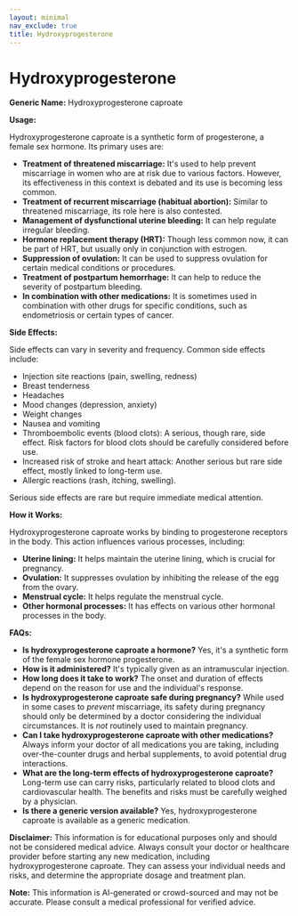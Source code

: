 ```yaml
---
layout: minimal
nav_exclude: true
title: Hydroxyprogesterone
---
```


# Hydroxyprogesterone

**Generic Name:** Hydroxyprogesterone caproate

**Usage:**

Hydroxyprogesterone caproate is a synthetic form of progesterone, a female sex hormone.  Its primary uses are:

* **Treatment of threatened miscarriage:**  It's used to help prevent miscarriage in women who are at risk due to various factors.  However, its effectiveness in this context is debated and its use is becoming less common.
* **Treatment of recurrent miscarriage (habitual abortion):** Similar to threatened miscarriage, its role here is also contested.
* **Management of dysfunctional uterine bleeding:**  It can help regulate irregular bleeding.
* **Hormone replacement therapy (HRT):**  Though less common now, it can be part of HRT, but usually only in conjunction with estrogen.
* **Suppression of ovulation:** It can be used to suppress ovulation for certain medical conditions or procedures.
* **Treatment of postpartum hemorrhage:** It can help to reduce the severity of postpartum bleeding.
* **In combination with other medications:** It is sometimes used in combination with other drugs for specific conditions, such as endometriosis or certain types of cancer.


**Side Effects:**

Side effects can vary in severity and frequency.  Common side effects include:

* Injection site reactions (pain, swelling, redness)
* Breast tenderness
* Headaches
* Mood changes (depression, anxiety)
* Weight changes
* Nausea and vomiting
* Thromboembolic events (blood clots):  A serious, though rare, side effect.  Risk factors for blood clots should be carefully considered before use.
* Increased risk of stroke and heart attack: Another serious but rare side effect, mostly linked to long-term use.
* Allergic reactions (rash, itching, swelling).

Serious side effects are rare but require immediate medical attention.


**How it Works:**

Hydroxyprogesterone caproate works by binding to progesterone receptors in the body.  This action influences various processes, including:

* **Uterine lining:** It helps maintain the uterine lining, which is crucial for pregnancy.
* **Ovulation:** It suppresses ovulation by inhibiting the release of the egg from the ovary.
* **Menstrual cycle:** It helps regulate the menstrual cycle.
* **Other hormonal processes:** It has effects on various other hormonal processes in the body.


**FAQs:**

* **Is hydroxyprogesterone caproate a hormone?** Yes, it's a synthetic form of the female sex hormone progesterone.
* **How is it administered?** It's typically given as an intramuscular injection.
* **How long does it take to work?** The onset and duration of effects depend on the reason for use and the individual's response.
* **Is hydroxyprogesterone caproate safe during pregnancy?**  While used in some cases to *prevent* miscarriage, its safety during pregnancy should only be determined by a doctor considering the individual circumstances.  It is *not* routinely used to maintain pregnancy.
* **Can I take hydroxyprogesterone caproate with other medications?**  Always inform your doctor of all medications you are taking, including over-the-counter drugs and herbal supplements, to avoid potential drug interactions.
* **What are the long-term effects of hydroxyprogesterone caproate?** Long-term use can carry risks, particularly related to blood clots and cardiovascular health.  The benefits and risks must be carefully weighed by a physician.
* **Is there a generic version available?** Yes, hydroxyprogesterone caproate is available as a generic medication.

**Disclaimer:** This information is for educational purposes only and should not be considered medical advice.  Always consult your doctor or healthcare provider before starting any new medication, including hydroxyprogesterone caproate. They can assess your individual needs and risks, and determine the appropriate dosage and treatment plan.


**Note:** This information is AI-generated or crowd-sourced and may not be accurate. Please consult a medical professional for verified advice.